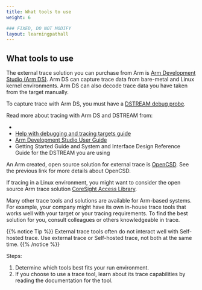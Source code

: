 ```yaml
---
title: What tools to use
weight: 6

### FIXED, DO NOT MODIFY
layout: learningpathall
---
```


## What tools to use
The external trace solution you can purchase from Arm is [Arm Development Studio (Arm DS)](https://developer.arm.com/Tools%20and%20Software/Arm%20Development%20Studio). Arm DS can capture trace data from bare-metal and Linux kernel environments. Arm DS can also decode trace data you have taken from the target manually. 

To capture trace with Arm DS, you must have a [DSTREAM debug probe](https://developer.arm.com/Tools%20and%20Software/#q=DSTREAM&aq=%40navigationhierarchiescategories%3D%3D%22Tools%20and%20Software%20products%22%20AND%20%40navigationhierarchiescontenttype%3D%3D%22Product%20Information%22&numberOfResults=48).

Read more about tracing with Arm DS and DSTREAM from:

- <placeholder for new trace document>
- [Help with debugging and tracing targets guide](https://developer.arm.com/documentation/107551/latest/?lang=en)
- [Arm Development Studio User Guide](https://developer.arm.com/documentation/101470/latest/?lang=en)
- Getting Started Guide and System and Interface Design Reference Guide for the DSTREAM you are using

An Arm created, open source solution for external trace is [OpenCSD](https://github.com/Linaro/OpenCSD). See the previous link for more details about OpenCSD.

If tracing in a Linux environment, you might want to consider the open source Arm trace solution [CoreSight Access Library](https://github.com/ARM-software/CSAL).

Many other trace tools and solutions are available for Arm-based systems. For example, your company might have its own in-house trace tools that works well with your target or your tracing requirements. To find the best solution for you, consult colleagues or others knowledgeable in trace.

{{% notice Tip %}}
External trace tools often do not interact well with Self-hosted trace. Use external trace or Self-hosted trace, not both at the same time.
{{% /notice %}}

Steps:
1. Determine which tools best fits your run environment.
2. If you choose to use a trace tool, learn about its trace capabilities by reading the documentation for the tool.




